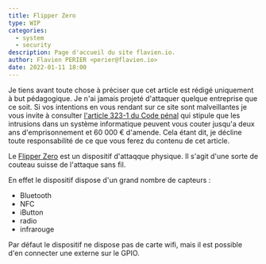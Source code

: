 ```yaml
---
title: Flipper Zero
type: WIP
categories:
  - system
  - security
description: Page d'accueil du site flavien.io.
author: Flavien PERIER <perier@flavien.io>
date: 2022-01-11 18:00
---
```


Je tiens avant toute chose à préciser que cet article est rédigé uniquement à but pédagogique. Je n'ai jamais projeté d'attaquer quelque entreprise que ce soit. Si vos intentions en vous rendant sur ce site sont malveillantes je vous invite à consulter [l'article 323-1 du Code pénal](https://www.legifrance.gouv.fr/codes/article_lc/LEGIARTI000030939438/) qui stipule que les intrusions dans un système informatique peuvent vous couter jusqu'a deux ans d'emprisonnement et 60 000 € d'amende. Cela étant dit, je décline toute responsabilité de ce que vous ferez du contenu de cet article.

Le [Flipper Zero](https://flipperzero.one/) est un dispositif d'attaqque physique. Il s'agit d'une sorte de couteau suisse de l'attaque sans fil.

En effet le dispositif dispose d'un grand nombre de capteurs :
- Bluetooth
- NFC
- iButton
- radio
- infrarouge

Par défaut le dispositif ne dispose pas de carte wifi, mais il est possible d'en connecter une externe sur le GPIO.

